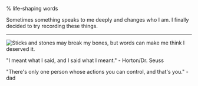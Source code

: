 % life-shaping words

Sometimes something speaks to me deeply and changes who I am. I finally decided to try recording these things.

------------------------------------------------------------------------------

![Sticks and stones may break my bones, but words can make me think I deserved it.](https://imgs.xkcd.com/comics/sticks_and_stones.png)

"I meant what I said, and I said what I meant." - Horton/Dr. Seuss

"There's only one person whose actions you can control, and that's you." - dad